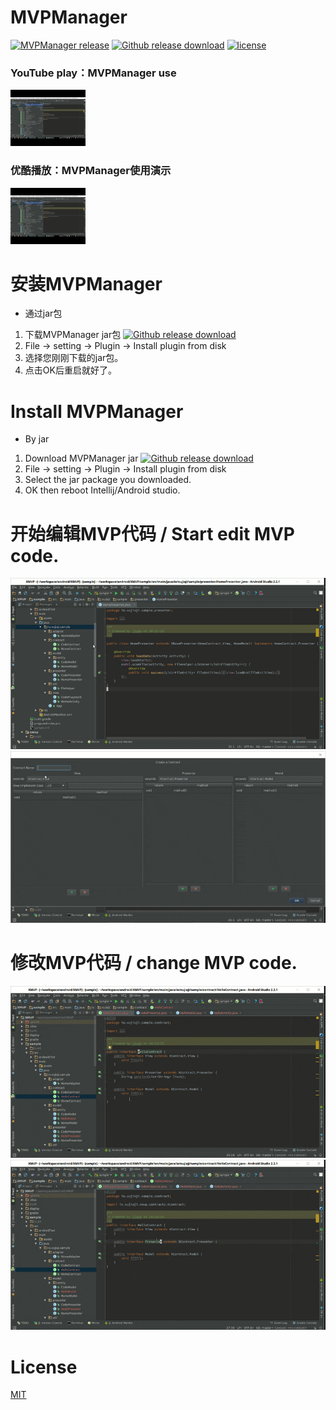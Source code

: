 # MVPManager

[![MVPManager release](https://img.shields.io/badge/release-1.0-red.svg)](https://github.com/xujiaji/MVPManager/releases) [![Github release download](https://img.shields.io/badge/download-jar-orange.svg)](https://github.com/xujiaji/MVPManager/releases/download/1.0/MVPManager.jar) [![license](https://img.shields.io/badge/license-MIT-blue.svg)](https://github.com/xujiaji/MVPManager/blob/master/LICENSE)

### YouTube play：MVPManager use
[![IMAGE_VIDEO](display/video_img.jpg)](https://www.youtube.com/watch?v=epaMr8DK9QM)

### 优酷播放：MVPManager使用演示
[![IMAGE_VIDEO](display/video_img.jpg)](http://v.youku.com/v_show/id_XMTg2MTIzMzQ0OA==.html)

# 安装MVPManager
 - 通过jar包
  1. 下载MVPManager jar包  [![Github release download](https://img.shields.io/badge/download-jar-orange.svg)](https://github.com/xujiaji/MVPManager/releases/download/1.0/MVPManager.jar)
  2. File -> setting -> Plugin -> Install plugin from disk
  3. 选择您刚刚下载的jar包。
  4. 点击OK后重启就好了。

# Install MVPManager
 - By jar
  1. Download MVPManager jar [![Github release download](https://img.shields.io/badge/download-jar-orange.svg)](https://github.com/xujiaji/MVPManager/releases/download/1.0/MVPManager.jar)
  2. File -> setting -> Plugin -> Install plugin from disk
  3. Select the jar package you downloaded.
  4. OK then reboot Intellij/Android studio.

# 开始编辑MVP代码 / Start edit MVP code.
![open_edit](display/open_edit_MVPManager.gif)
![edit](display/edit_MVPManager.gif)

# 修改MVP代码 / change MVP code.
![open_change](display/open_change_MVPManager.gif)
![change](display/chang_MVPManager.gif)

# License
[MIT](LICENSE)
